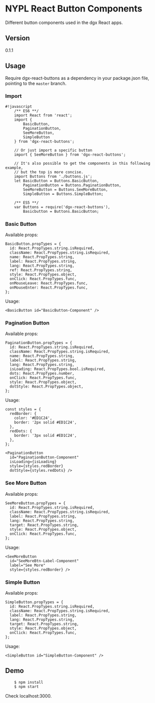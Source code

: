 # NYPL React Button Components

Different button components used in the dgx React apps.

## Version
0.1.1

## Usage
Require dgx-react-buttons as a dependency in your package.json file, pointing to the `master` branch.

### Import
```
#!javascript
    /** ES6 **/
    import React from 'react';
    import {
        BasicButton,
        PaginationButton,
        SeeMoreButton,
        SimpleButton
    } from 'dgx-react-buttons';
    
    // Or just import a specific button
    import { SeeMoreButton } from 'dgx-react-buttons';

    // It's also possible to get the components in this following example,
    // but the top is more concise.
    import Buttons from './buttons.js';
    let BasicButton = Buttons.BasicButton,
        PaginationButton = Buttons.PaginationButton,
        SeeMoreButton = Buttons.SeeMoreButton,
        SimpleButton = Buttons.SimpleButton;

    /** ES5 **/
    var Buttons = require('dgx-react-buttons'),
        Basicbutton = Buttons.BasicButton;
```

### Basic Button

Available props:

    BasicButton.propTypes = {
      id: React.PropTypes.string.isRequired,
      className: React.PropTypes.string.isRequired,
      name: React.PropTypes.string,
      label: React.PropTypes.string,
      lang: React.PropTypes.string,
      ref: React.PropTypes.string,
      style: React.PropTypes.object,
      onClick: React.PropTypes.func,
      onMouseLeave: React.PropTypes.func,
      onMouseEnter: React.PropTypes.func,
    };        

Usage:

    <BasicButton id="BasicButton-Component" />

### Pagination Button

Available props:

    PaginationButton.propTypes = {
      id: React.PropTypes.string.isRequired,
      className: React.PropTypes.string.isRequired,
      name: React.PropTypes.string,
      label: React.PropTypes.string,
      lang: React.PropTypes.string,
      isLoading: React.PropTypes.bool.isRequired,
      dots: React.PropTypes.number,
      onClick: React.PropTypes.func,
      style: React.PropTypes.object,
      dotStyle: React.PropTypes.object,
    };

Usage:

    const styles = {
      redBorder: {
        color: '#ED1C24',
        border: '2px solid #ED1C24',
      },
      redDots: {
        border: '3px solid #ED1C24',
      },
    };

    <PaginationButton
      id="PaginationButton-Component"
      isLoading={isLoading}
      style={styles.redBorder}
      dotStyle={styles.redDots} />

### See More Button

Available props:

    SeeMoreButton.propTypes = {
      id: React.PropTypes.string.isRequired,
      className: React.PropTypes.string.isRequired,
      label: React.PropTypes.string,
      lang: React.PropTypes.string,
      target: React.PropTypes.string,
      style: React.PropTypes.object,
      onClick: React.PropTypes.func,
    };

Usage:

    <SeeMoreButton
      id="SeeMoreBtn-Label-Component"
      label="See More"
      style={styles.redBorder} />

### Simple Button

Available props:

    SimpleButton.propTypes = {
      id: React.PropTypes.string.isRequired,
      className: React.PropTypes.string.isRequired,
      label: React.PropTypes.string,
      lang: React.PropTypes.string,
      target: React.PropTypes.string,
      style: React.PropTypes.object,
      onClick: React.PropTypes.func,
    };

Usage:

    <SimpleButton id="SimpleButton-Component" />

## Demo

        $ npm install
        $ npm start

Check localhost:3000.
